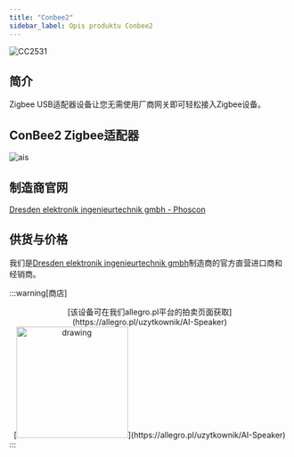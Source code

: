 ```yaml
---
title: "Conbee2"
sidebar_label: Opis produktu Conbee2
---
```


![CC2531](/img/en/iot/ais_con_bee2.jpg)

## 简介

Zigbee USB适配器设备让您无需使用厂商网关即可轻松接入Zigbee设备。

## ConBee2 Zigbee适配器

![ais](/img/en/iot/work-with-ais.png)

## 制造商官网

[Dresden elektronik ingenieurtechnik gmbh - Phoscon](https://phoscon.de/en/conbee2/)

## 供货与价格

我们是[Dresden elektronik ingenieurtechnik gmbh](https://www.dresden-elektronik.com/)制造商的官方直营进口商和经销商。

:::warning[商店]
<center>
[该设备可在我们allegro.pl平台的拍卖页面获取](https://allegro.pl/uzytkownik/AI-Speaker)
<br/>
[<img src="/img/allegro.png" alt="drawing" width="200"/>](https://allegro.pl/uzytkownik/AI-Speaker)
</center>
:::